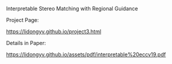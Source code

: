 Interpretable Stereo Matching with Regional Guidance

Project Page:

https://lidongyv.github.io/project3.html

Details in Paper:

https://lidongyv.github.io/assets/pdf/interpretable%20eccv19.pdf
